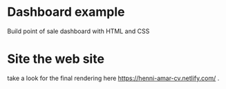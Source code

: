 # Dashboard example
Build point of sale dashboard with HTML and CSS

# Site the web site 
take a look for the final rendering here  https://henni-amar-cv.netlify.com/ .








